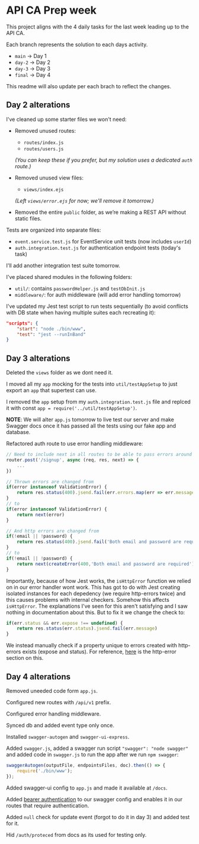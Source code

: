 # API CA Prep week
This project aligns with the 4 daily tasks for the last week leading up to the API CA.

Each branch represents the solution to each days activity.

- `main` -> Day 1
- `day-2` -> Day 2
- `day-3` -> Day 3
- `final` -> Day 4

This readme will also update per each brach to reflect the changes.

## Day 2 alterations

I've cleaned up some starter files we won't need:

- Removed unused routes:
  - `routes/index.js`
  - `routes/users.js`

  *(You can keep these if you prefer, but my solution uses a dedicated `auth` route.)*

- Removed unused view files:
  - `views/index.ejs`

  *(Left `views/error.ejs` for now; we'll remove it tomorrow.)*

- Removed the entire `public` folder, as we’re making a REST API without static files.

Tests are organized into separate files:

- `event.service.test.js` for EventService unit tests (now includes `userId`)
- `auth.integration.test.js` for authentication endpoint tests (today's task)

I'll add another integration test suite tomorrow.

I've placed shared modules in the following folders:

- `util/`: contains `passwordHelper.js` and `testDbInit.js`
- `middleware/`: for auth middleware (will add error handling tomorrow)

I've updated my Jest test script to run tests sequentially (to avoid conflicts with DB state when having multiple suites each recreating it):

```json
"scripts": {
    "start": "node ./bin/www",
    "test": "jest --runInBand"
}
```

## Day 3 alterations

Deleted the `views` folder as we dont need it.

I moved all my `app` mocking for the tests into `util/testAppSetup` to just export an `app` that supertest can use.

I removed the `app` setup from my `auth.integration.test.js` file and replced it with const `app = require('../util/testAppSetup')`.

**NOTE**: We will alter `app.js` tomorrow to live test our server and make Swagger docs once it has passed all the tests using our fake app and database.

Refactored auth route to use error handling middleware:

```js
// Need to include next in all routes to be able to pass errors around
router.post('/signup', async (req, res, next) => {
    ...
})

// Thrown errors are changed from
if(error instanceof ValidationError) {
    return res.status(400).jsend.fail(err.errors.map(err => err.message).join(','))
}
// to
if(error instanceof ValidationError) {
    return next(error)
}

// And http errors are changed from
if(!email || !password) {
    return res.status(400).jsend.fail('Both email and password are required')
}
// to
if(!email || !password) {
    return next(createError(400,'Both email and password are required'))
}
```

Importantly, because of how Jest works, the `isHttpError` function we relied on in our error handler wont work. This has got to do with Jest creating isolated instances for each depedency (we require http-errors twice) and this causes problems with internal checkers. Somehow this affects `isHttpError`. The explanations I've seen for this aren't satisfying and I saw nothing in documentation about this. But to fix it we change the check to:

```js
if(err.status && err.expose !== undefined) {
    return res.status(err.status).jsend.fail(err.message)
}
```

We instead manually check if a property unique to errors created with http-errors exists (expose and status). For reference, [here](https://www.npmjs.com/package/http-errors#error-properties) is the http-error section on this.


## Day 4 alterations

Removed uneeded code form `app.js`.

Configured new routes with `/api/v1` prefix.

Configured error handling middleware.

Synced db and added event type only once.

Installed `swagger-autogen` and `swagger-ui-express`.

Added `swagger.js`, added a swagger run script `"swagger": "node swagger"` and added code in `swagger.js` to run the app after we run `npm swagger`:

```js
swaggerAutogen(outputFile, endpointsFiles, doc).then(() => {
    require('./bin/www');
});
```

Added swagger-ui config to `app.js` and made it available at `/docs`.

Added [bearer authentication](https://swagger-autogen.github.io/docs/openapi-3/authentication/bearer-auth/) to our swagger config and enables it in our routes that require authentication.

Added `null` check for update event (forgot to do it in day 3) and added test for it.

Hid `/auth/proteced` from docs as its used for testing only.





